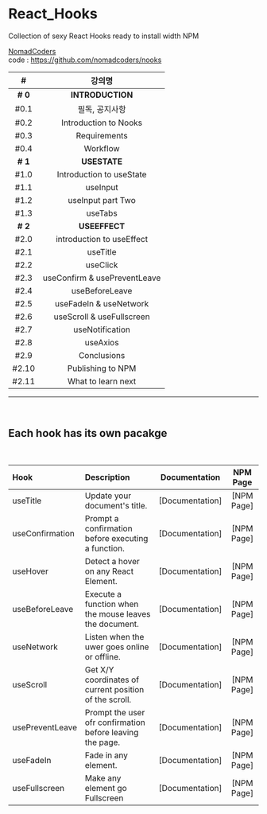 # React_Hooks

Collection of sexy React Hooks ready to install width NPM

[NomadCoders](https://nomadcoders.co/react-hooks-introduction)
<br>
code : https://github.com/nomadcoders/nooks

|    #    |            강의명            |
| :-----: | :--------------------------: |
| **# 0** |       **INTRODUCTION**       |
|  #0.1   |        필독, 공지사항        |
|  #0.2   |    Introduction to Nooks     |
|  #0.3   |         Requirements         |
|  #0.4   |           Workflow           |
| **# 1** |         **USESTATE**         |
|  #1.0   |   Introduction to useState   |
|  #1.1   |           useInput           |
|  #1.2   |      useInput part Two       |
|  #1.3   |           useTabs            |
| **# 2** |        **USEEFFECT**         |
|  #2.0   |  introduction to useEffect   |
|  #2.1   |           useTitle           |
|  #2.2   |           useClick           |
|  #2.3   | useConfirm & usePreventLeave |
|  #2.4   |        useBeforeLeave        |
|  #2.5   |    useFadeIn & useNetwork    |
|  #2.6   |  useScroll & useFullscreen   |
|  #2.7   |       useNotification        |
|  #2.8   |           useAxios           |
|  #2.9   |         Conclusions          |
|  #2.10  |      Publishing to NPM       |
|  #2.11  |      What to learn next      |

---

<br>

## Each hook has its own pacakge

<br>

| Hook            | Description                                               |  Documentation  |  NPM Page  |
| :-------------- | :-------------------------------------------------------- | :-------------: | :--------: |
| useTitle        | Update your document's title.                             | [Documentation] | [NPM Page] |
| useConfirmation | Prompt a confirmation before executing a function.        | [Documentation] | [NPM Page] |
| useHover        | Detect a hover on any React Element.                      | [Documentation] | [NPM Page] |
| useBeforeLeave  | Execute a function when the mouse leaves the document.    | [Documentation] | [NPM Page] |
| useNetwork      | Listen when the uwer goes online or offline.              | [Documentation] | [NPM Page] |
| useScroll       | Get X/Y coordinates of current position of the scroll.    | [Documentation] | [NPM Page] |
| usePreventLeave | Prompt the user ofr confirmation before leaving the page. | [Documentation] | [NPM Page] |
| useFadeIn       | Fade in any element.                                      | [Documentation] | [NPM Page] |
| useFullscreen   | Make any element go Fullscreen                            | [Documentation] | [NPM Page] |
